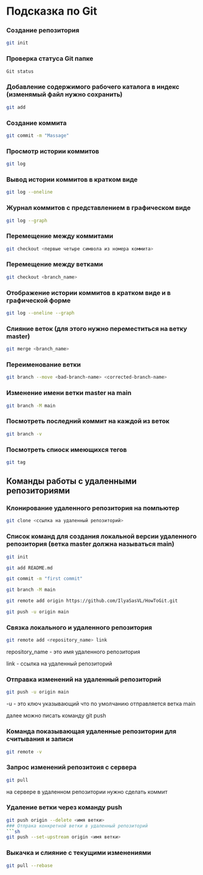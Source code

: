 # Подсказка по Git
### Создание репозитория
```sh
git init
```
### Проверка статуса Git папке
```sh
Git status
```
### Добавление содержимого рабочего каталога в индекс (изменямый файл нужно сохранить)
```sh
git add
```
### Создание коммита
```sh
git commit -m "Massage"
```
### Просмотр истории коммитов
```sh
git log
```
### Вывод истории коммитов в кратком виде
```sh
git log --oneline
```
### Журнал коммитов с представлением в графическом виде
```sh
git log --graph
```
### Перемещение между коммитами
```sh
git checkout <первые четыре символа из номера коммита>
```
### Перемещение между ветками 
```sh
git checkout <branch_name>
```
### Отображение истории коммитов в кратком виде и в графической форме
```sh
git log --oneline --graph
```
### Слияние веток (для этого нужно переместиться на ветку master)
```sh
git merge <branch_name>
```
### Переименование ветки
```sh
git branch --move <bad-branch-name> <corrected-branch-name>
```
### Изменение имени ветки master на main
```sh
git branch -M main
```
### Посмотреть последний коммит на каждой из веток
```sh
git branch -v
```
### Посмотреть спиоск имеющихся тегов 
```sh
git tag
```
## Команды работы с удаленными репозиториями
### Клонирование  удаленного репозитория на помпьютер 
```sh
git clone <ссылка на удаленный репозиторий>
```
### Список команд для создания локальной версии удаленного репозитория (ветка master должна называться main)
```sh
git init

git add README.md

git commit -m "first commit"

git branch -M main

git remote add origin https://github.com/IlyaSasVL/HowToGit.git

git push -u origin main
```
### Связка локального и удаленного репозитория
```sh
git remote add <repository_name> link
```
repository_name - это имя удаленного репозитория

link - ссылка на удаленный репозиторий
### Отправка изменений на удаленный репозиторий
```sh
git push -u origin main
```
-u - это ключ указывающий что по умолчанию отправляется ветка main

далее можно писать команду git push
### Команда показывающая удаленные репозитории для считывания и записи
```sh
git remote -v
```
### Запрос изменений репозитоия с сервера
```sh
git pull
```
на сервере в удаленном репозитории нужно сделать коммит
### Удаление ветки через команду push 
```sh
git push origin --delete <имя ветки>
### Отпрака конкретной ветки в удаленный репозиторий
```sh
git push --set-upstream origin <имя ветки>
```
### Выкачка и слияние с текущими изменениями 
```sh
git pull --rebase
```

